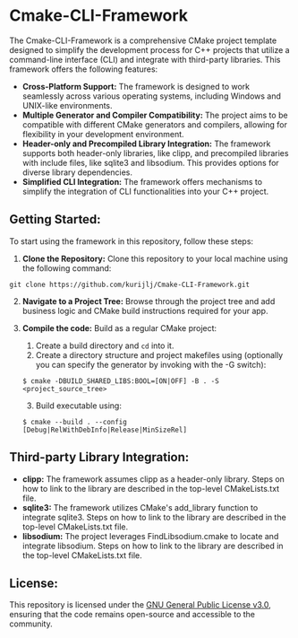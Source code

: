 # Cmake-CLI-Framework

The Cmake-CLI-Framework is a comprehensive CMake project template designed to
simplify the development process for C++ projects that utilize a command-line
interface (CLI) and integrate with third-party libraries. This framework offers
the following features:

- **Cross-Platform Support:** The framework is designed to work seamlessly
across various operating systems, including Windows and UNIX-like environments.
- **Multiple Generator and Compiler Compatibility:** The project aims to be
compatible with different CMake generators and compilers, allowing for
flexibility in your development environment.
- **Header-only and Precompiled Library Integration:** The framework supports
both header-only libraries, like clipp, and precompiled libraries with include
files, like sqlite3 and libsodium. This provides options for diverse library
dependencies.
- **Simplified CLI Integration:** The framework offers mechanisms to simplify
the integration of CLI functionalities into your C++ project.

## Getting Started:

To start using the framework in this repository, follow these steps:

1. **Clone the Repository:** Clone this repository to your local machine using
the following command:
 ```
 git clone https://github.com/kurijlj/Cmake-CLI-Framework.git
 ```

2. **Navigate to a Project Tree:** Browse through the project tree and add
business logic and CMake build instructions required for your app.

3. **Compile the code:** Build as a regular CMake project:
   1. Create a build directory and `cd` into it.
   2. Create a directory structure and project makefiles using (optionally you
   can specify the generator by invoking with the -G switch):
   ```shell
   $ cmake -DBUILD_SHARED_LIBS:BOOL=[ON|OFF] -B . -S <project_source_tree>
   ```
   3. Build executable using:
   ```shell
   $ cmake --build . --config [Debug|RelWithDebInfo|Release|MinSizeRel]
   ```


## Third-party Library Integration:

- **clipp:** The framework assumes clipp as a header-only library. Steps on how
to link to the library are described in the top-level CMakeLists.txt file.
- **sqlite3:** The framework utilizes CMake's add_library function to integrate
sqlite3. Steps on how to link to the library are described in the top-level
CMakeLists.txt file.
- **libsodium:** The project leverages FindLibsodium.cmake to locate and
integrate libsodium. Steps on how to link to the library are described in the
top-level CMakeLists.txt file.

## License:

This repository is licensed under the [GNU General Public License
v3.0](LICENSE), ensuring that the code remains open-source and accessible to the
community.